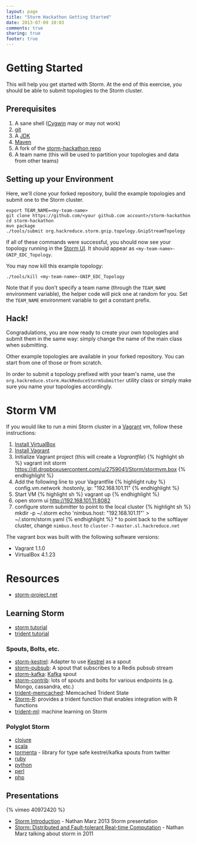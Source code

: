 ```yaml
---
layout: page
title: "Storm Hackathon Getting Started"
date: 2013-07-09 10:03
comments: true
sharing: true
footer: true
---
```


# Getting Started

This will help you get started with Storm. At the end of this exercise, you should be able to submit topologies to the Storm cluster.

## Prerequisites

1.   A sane shell ([Cygwin](http://www.cygwin.com/) may or may not work)
1.   [git](http://git-scm.com/downloads)
1.   A [JDK](http://www.oracle.com/technetwork/java/javasebusiness/downloads/java-archive-downloads-javase6-419409.html#jdk-6u45-oth-JPR)
1.   [Maven](http://maven.apache.org/download.cgi)
1.   A fork of the [storm-hackathon repo](https://github.com/hackreduce/storm-hackathon)
1.   A team name (this will be used to partition your topologies and data from other teams)

## Setting up your Environment 

Here, we'll clone your forked repository, build the example topologies and submit one to the Storm cluster.

    export TEAM_NAME=<my-team-name>
    git clone https://github.com/<your github.com account>/storm-hackathon
    cd storm-hackathon
    mvn package
    ./tools/submit org.hackreduce.storm.gnip.topology.GnipStreamTopology 

If all of these commands were successful, you should now see your topology running in the [Storm UI](http://cluster-7-master.sl.hackreduce.net:8080). It should appear as ```<my-team-name>-GNIP_EDC_Topology```.

You may now kill this example topology:

    ./tools/kill <my-team-name>-GNIP_EDC_Topology

Note that if you don't specify a team name (through the ```TEAM_NAME``` environment variable), the helper code will pick one at random for you. Set the ```TEAM_NAME``` environment variable to get a constant prefix.

## Hack!

Congradulations, you are now ready to create your own topologies and submit them in the same way: simply change the name of the main class when submitting.

Other example topologies are available in your forked repository. You can start from one of those or from scratch.

In order to submit a topology prefixed with your team's name, use the ```org.hackreduce.storm.HackReduceStormSubmitter``` utility class or simply make sure you name your topologies accordingly.

# Storm VM

If you would like to run a mini Storm cluster in a [Vagrant](http://www.vagrantup.com/) vm, follow these instructions:

1.   [Install VirtualBox](https://www.virtualbox.org/wiki/Downloads)
2.   [Install Vagrant](http://docs.vagrantup.com/v2/installation/)
3.   Initialize Vagrant project (this will create a _Vagrantfile_)
    {% highlight sh %} 
    vagrant init storm https://dl.dropboxusercontent.com/u/2759041/Storm/stormvm.box
    {% endhighlight %}
4.   Add the following line to your Vagrantfile
    {% highlight ruby %} 
      config.vm.network :hostonly, ip: "192.168.101.11"
    {% endhighlight %}
5.   Start VM
    {% highlight sh %} 
    vagrant up
    {% endhighlight %}
6.   open storm ui http://192.168.101.11:8082
7.   configure storm submitter to point to the local cluster
    {% highlight sh %}
    mkdir -p ~/.storm
    echo 'nimbus.host: "192.168.101.11"' > ~/.storm/storm.yaml
    {% endhighlight %}
    *    to point back to the softlayer cluster, change ```nimbus.host``` to ```cluster-7-master.sl.hackreduce.net``` 


The vagrant box was built with the following software versions:

*   Vagrant 1.1.0
*   VirtualBox 4.1.23

# Resources

*   [storm-project.net](http://storm-project.net/)

## Learning Storm 

*   [storm tutorial](https://github.com/nathanmarz/storm/wiki/Tutorial)
*   [trident tutorial](https://github.com/nathanmarz/storm/wiki/Trident-tutorial)

### Spouts, Bolts, etc.

*    [storm-kestrel](https://github.com/rapportive-oss/storm-amqp-spout): Adapter to use [Kestrel](https://github.com/robey/kestrel/) as a spout
*    [storm-pubsub](https://github.com/sorenmacbeth/storm-pubsub): A spout that subscribes to a Redis pubsub stream
*    [storm-kafka](https://github.com/nathanmarz/storm-contrib/tree/master/storm-kafka): [Kafka](http://kafka.apache.org/) spout
*    [storm-contrib](https://github.com/nathanmarz/storm-contrib/): lots of spouts and bolts for various endpoints (e.g. Mongo, cassandra, etc.)
*    [trident-memcached](https://github.com/nathanmarz/trident-memcached): Memcached Trident State
*    [Storm-R](https://github.com/quintona/storm-r): provides a trident function that enables integration with R functions
*    [trident-ml](https://github.com/pmerienne/trident-ml): machine learning on Storm

### Polyglot Storm

*   [clojure](https://github.com/nathanmarz/storm/wiki/Clojure-DSL)
*   [scala](https://github.com/velvia/ScalaStorm)
*   [tormenta](https://github.com/twitter/tormenta) - library for type safe kestrel/kafka spouts from twitter
*   [ruby](https://github.com/colinsurprenant/redstorm)
*   [python](https://github.com/AirSage/Petrel)
*   [perl](https://github.com/gphat/io-storm)
*   [php](https://github.com/lazyshot/storm-php)

## Presentations

{% vimeo 40972420 %}

*   [Storm Introduction](http://www.infoq.com/presentations/Storm-Introduction) - Nathan Marz 2013 Storm presentation
*   [Storm: Distributed and Fault-tolerant Real-time Computation](http://www.infoq.com/presentations/Storm) - Nathan Marz talking about storm in 2011
